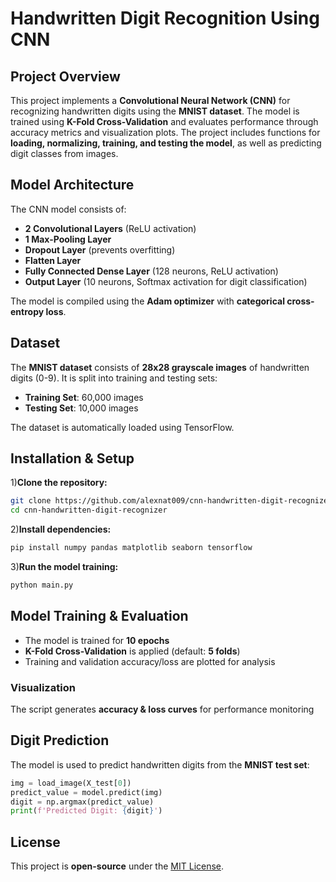 # **Handwritten Digit Recognition Using CNN**

## **Project Overview**

This project implements a **Convolutional Neural Network (CNN)** for recognizing handwritten digits using the **MNIST dataset**. The model is trained using **K-Fold Cross-Validation** and evaluates performance through accuracy metrics and visualization plots. The project includes functions for **loading, normalizing, training, and testing the model**, as well as predicting digit classes from images.

## **Model Architecture**

The CNN model consists of:

- **2 Convolutional Layers** (ReLU activation)
- **1 Max-Pooling Layer**
- **Dropout Layer** (prevents overfitting)
- **Flatten Layer**
- **Fully Connected Dense Layer** (128 neurons, ReLU activation)
- **Output Layer** (10 neurons, Softmax activation for digit classification)

The model is compiled using the **Adam optimizer** with **categorical cross-entropy loss**.

## **Dataset**

The **MNIST dataset** consists of **28x28 grayscale images** of handwritten digits (0-9). It is split into training and testing sets:

- **Training Set**: 60,000 images
- **Testing Set**: 10,000 images

The dataset is automatically loaded using TensorFlow.

## **Installation & Setup**

1)**Clone the repository:**

```bash
git clone https://github.com/alexnat009/cnn-handwritten-digit-recognizer.git
cd cnn-handwritten-digit-recognizer
```

2)**Install dependencies:**

```bash
pip install numpy pandas matplotlib seaborn tensorflow
```

3)**Run the model training:**

```bash
python main.py
```

## **Model Training & Evaluation**

- The model is trained for **10 epochs**
- **K-Fold Cross-Validation** is applied (default: **5 folds**)
- Training and validation accuracy/loss are plotted for analysis

### **Visualization**

The script generates **accuracy & loss curves** for performance monitoring

## **Digit Prediction**

The model is used to predict handwritten digits from the **MNIST test set**:

```python
img = load_image(X_test[0])
predict_value = model.predict(img)
digit = np.argmax(predict_value)
print(f'Predicted Digit: {digit}')
```

## **License**

This project is **open-source** under the [MIT License](LICENSE).
